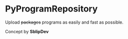 # PyProgramRepository
Upload <strike>packages</strike> programs as easily and fast as possible.

Concept by <b>SblipDev</b>

